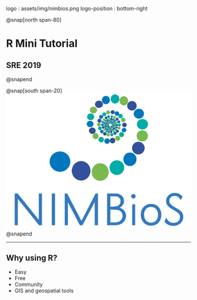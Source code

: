 logo : assets/img/nimbios.png
logo-position : bottom-right

@snap[north span-80]

# R Mini Tutorial

## SRE 2019


@snapend

@snap[south span-20]
![IMAGE](assets/img/nimbios.png)
@snapend



---

## Why using R?
  - Easy
  - Free
  - Community
  - GIS and geospatial tools


